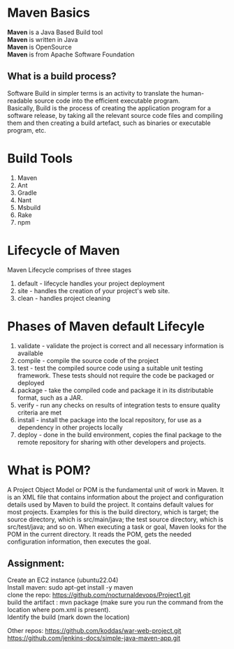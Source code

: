 # Maven Basics
**Maven** is a Java Based Build tool  
**Maven** is written in Java  
**Maven** is OpenSource  
**Maven** is from Apache Software Foundation  

## What is a build process?  
Software Build in simpler terms is an activity to translate the human-readable source code into the efficient executable program.  
Basically, Build is the process of creating the application program for a software release, by taking all the relevant source code files and compiling them and then creating a build artefact, such as binaries or executable program, etc.
# Build Tools
1) Maven
2) Ant
3) Gradle
4) Nant
5) Msbuild
6) Rake
7) npm

# Lifecycle of Maven
Maven Lifecycle comprises of three stages  
1) default -  lifecycle handles your project deployment
2) site -  handles the creation of your project's web site.
3) clean -  handles project cleaning

# Phases of Maven default Lifecyle  
1) validate -  validate the project is correct and all necessary information is available
2) compile - compile the source code of the project
3) test - test the compiled source code using a suitable unit testing framework. These tests should not require the code be packaged or deployed
4) package - take the compiled code and package it in its distributable format, such as a JAR.
5) verify - run any checks on results of integration tests to ensure quality criteria are met
6) install - install the package into the local repository, for use as a dependency in other projects locally
7) deploy - done in the build environment, copies the final package to the remote repository for sharing with other developers and projects.

# What is POM?  
A Project Object Model or POM is the fundamental unit of work in Maven. It is an XML file that contains information about the project and configuration details used by Maven to build the project. It contains default values for most projects. Examples for this is the build directory, which is target; the source directory, which is src/main/java; the test source directory, which is src/test/java; and so on. When executing a task or goal, Maven looks for the POM in the current directory. It reads the POM, gets the needed configuration information, then executes the goal.

## Assignment:
Create an EC2 instance (ubuntu22.04)  
Install maven: sudo apt-get install -y maven  
clone the repo: https://github.com/nocturnaldevops/Project1.git  
build the artifact : mvn package (make sure you run the command from the location where pom.xml is present).  
Identify the build (mark down the location)  

Other repos: https://github.com/koddas/war-web-project.git   
             https://github.com/jenkins-docs/simple-java-maven-app.git